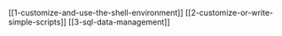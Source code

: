 [[1-customize-and-use-the-shell-environment]]
[[2-customize-or-write-simple-scripts]]
[[3-sql-data-management]]
